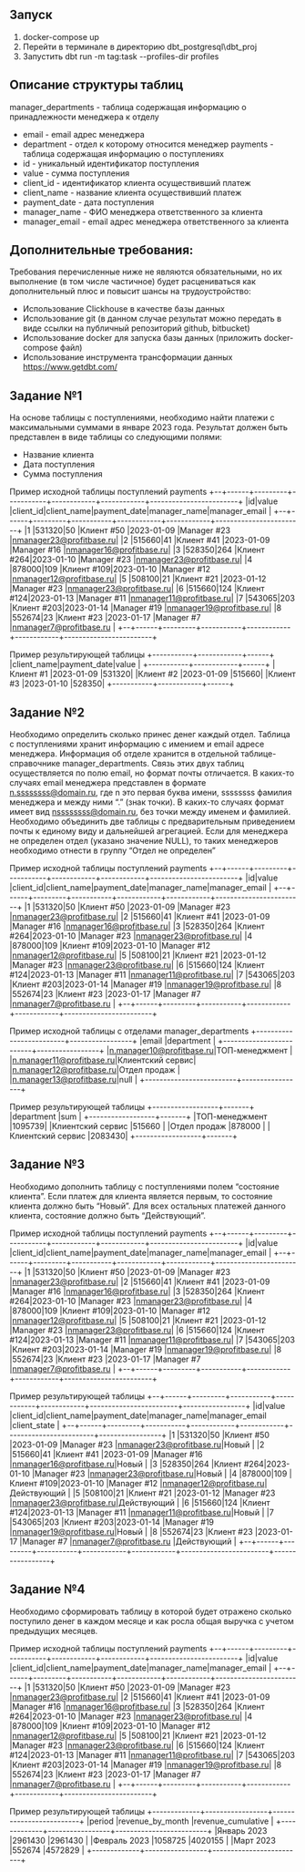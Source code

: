 ## Запуск
1. docker-compose up
2. Перейти в терминале в директорию dbt_postgresql\dbt_proj
3. Запустить dbt run -m tag:task --profiles-dir profiles


## Описание структуры таблиц

manager_departments - таблица содержащая информацию о принадлежности менеджера к отделу
-	email - email адрес менеджера
-	department - отдел к которому относится менеджер
payments - таблица содержащая информацию о поступлениях 
-	id - уникальный идентификатор поступления
-	value - сумма поступления 
-	client_id - идентификатор клиента осуществивший платеж
-	client_name - название клиента осуществивший платеж
-	payment_date - дата поступления
-	manager_name - ФИО менеджера ответственного за клиента
-	manager_email - email адрес менеджера ответственного за клиента

## Дополнительные требования: 

Требования перечисленные ниже не являются обязательными, но их выполнение (в том числе частичное) будет расцениваться как дополнительный плюс и повысит шансы на трудоустройство:
-	Использование Clickhouse в качестве базы данных
-	Использование git (в данном случае результат можно передать в виде ссылки на публичный репозиторий github, bitbucket)
-	Использование docker для запуска базы данных (приложить docker-compose файл)
-	Использование инструмента трансформации данных https://www.getdbt.com/


## Задание №1

На основе таблицы с поступлениями, необходимо найти платежи с максимальными суммами в январе 2023 года. Результат должен быть представлен в виде таблицы со следующими полями:
-	Название клиента
-	Дата поступления
-	Сумма поступления

Пример исходной таблицы поступлений payments
+--+------+---------+-----------+------------+------------+------------------------+
|id|value |client_id|client_name|payment_date|manager_name|manager_email           |
+--+------+---------+-----------+------------+------------+------------------------+
|1 |531320|50       |Клиент #50 |2023-01-09  |Manager #23 |nmanager23@profitbase.ru|
|2 |515660|41       |Клиент #41 |2023-01-09  |Manager #16 |nmanager16@profitbase.ru|
|3 |528350|264      |Клиент #264|2023-01-10  |Manager #23 |nmanager23@profitbase.ru|
|4 |878000|109      |Клиент #109|2023-01-10  |Manager #12 |nmanager12@profitbase.ru|
|5 |508100|21       |Клиент #21 |2023-01-12  |Manager #23 |nmanager23@profitbase.ru|
|6 |515660|124      |Клиент #124|2023-01-13  |Manager #11 |nmanager11@profitbase.ru|
|7 |543065|203      |Клиент #203|2023-01-14  |Manager #19 |nmanager19@profitbase.ru|
|8 |552674|23       |Клиент #23 |2023-01-17  |Manager #7  |nmanager7@profitbase.ru |
+--+------+---------+-----------+------------+------------+------------------------+

Пример результирующей таблицы
+-----------+------------+------+
|client_name|payment_date|value |
+-----------+------------+------+
|Клиент #1  |2023-01-09  |531320|
|Клиент #2  |2023-01-09  |515660|
|Клиент #3  |2023-01-10  |528350|
+-----------+------------+------+

## Задание №2

Необходимо определить сколько принес денег каждый отдел. Таблица с поступлениями хранит информацию с имением и email адресе менеджера. Информация об отделе хранится в отдельной таблице-справочнике manager_departments. Связь этих двух таблиц осуществляется по полю email, но формат почты отличается. В каких-то случаях email менеджера представлен в формате n.ssssssss@domain.ru, где n это первая буква имени, ssssssss фамилия менеджера и между ними “.” (знак точки). В каких-то случаях формат имеет вид nssssssss@domain.ru, без точки между именем и фамилией. Необходимо объединить две таблицы с предварительным приведением почты к единому виду и дальнейшей агрегацией. Если для менеджера не определен отдел (указано значение NULL), то таких менеджеров необходимо отнести в группу “Отдел не определен”

Пример исходной таблицы поступлений payments
+--+------+---------+-----------+------------+------------+------------------------+
|id|value |client_id|client_name|payment_date|manager_name|manager_email           |
+--+------+---------+-----------+------------+------------+------------------------+
|1 |531320|50       |Клиент #50 |2023-01-09  |Manager #23 |nmanager23@profitbase.ru|
|2 |515660|41       |Клиент #41 |2023-01-09  |Manager #16 |nmanager16@profitbase.ru|
|3 |528350|264      |Клиент #264|2023-01-10  |Manager #23 |nmanager23@profitbase.ru|
|4 |878000|109      |Клиент #109|2023-01-10  |Manager #12 |nmanager12@profitbase.ru|
|5 |508100|21       |Клиент #21 |2023-01-12  |Manager #23 |nmanager23@profitbase.ru|
|6 |515660|124      |Клиент #124|2023-01-13  |Manager #11 |nmanager11@profitbase.ru|
|7 |543065|203      |Клиент #203|2023-01-14  |Manager #19 |nmanager19@profitbase.ru|
|8 |552674|23       |Клиент #23 |2023-01-17  |Manager #7  |nmanager7@profitbase.ru |
+--+------+---------+-----------+------------+------------+------------------------+

Пример исходной таблицы с отделами manager_departments
+-------------------------+-----------------+
|email                    |department       |
+-------------------------+-----------------+
|n.manager10@profitbase.ru|ТОП-менеджмент   |
|n.manager11@profitbase.ru|Клиентский сервис|
|n.manager12@profitbase.ru|Отдел продаж     |
|n.manager13@profitbase.ru|null             |
+-------------------------+-----------------+

Пример результирующей таблицы
+------------------+-------+
|department        |sum    |
+------------------+-------+
|ТОП-менеджмент    |1095739|
|Клиентский сервис |515660 |
|Отдел продаж      |878000 |
|Клиентский сервис |2083430|
+------------------+-------+

## Задание №3

Необходимо дополнить таблицу с поступлениями полем “состояние клиента”. Если платеж для клиента является первым, то состояние клиента должно быть “Новый”. Для всех остальных платежей данного клиента, состояние должно быть “Действующий”.

Пример исходной таблицы поступлений payments
+--+------+---------+-----------+------------+------------+------------------------+
|id|value |client_id|client_name|payment_date|manager_name|manager_email           |
+--+------+---------+-----------+------------+------------+------------------------+
|1 |531320|50       |Клиент #50 |2023-01-09  |Manager #23 |nmanager23@profitbase.ru|
|2 |515660|41       |Клиент #41 |2023-01-09  |Manager #16 |nmanager16@profitbase.ru|
|3 |528350|264      |Клиент #264|2023-01-10  |Manager #23 |nmanager23@profitbase.ru|
|4 |878000|109      |Клиент #109|2023-01-10  |Manager #12 |nmanager12@profitbase.ru|
|5 |508100|21       |Клиент #21 |2023-01-12  |Manager #23 |nmanager23@profitbase.ru|
|6 |515660|124      |Клиент #124|2023-01-13  |Manager #11 |nmanager11@profitbase.ru|
|7 |543065|203      |Клиент #203|2023-01-14  |Manager #19 |nmanager19@profitbase.ru|
|8 |552674|23       |Клиент #23 |2023-01-17  |Manager #7  |nmanager7@profitbase.ru |
+--+------+---------+-----------+------------+------------+------------------------+

Пример результирующей таблицы
+--+------+---------+-----------+------------+------------+------------------------+-----------------+
|id|value |client_id|client_name|payment_date|manager_name|manager_email           |client_state     |
+--+------+---------+-----------+------------+------------+------------------------+-----------------+
|1 |531320|50       |Клиент #50 |2023-01-09  |Manager #23 |nmanager23@profitbase.ru|Новый            |
|2 |515660|41       |Клиент #41 |2023-01-09  |Manager #16 |nmanager16@profitbase.ru|Новый            |
|3 |528350|264      |Клиент #264|2023-01-10  |Manager #23 |nmanager23@profitbase.ru|Новый            |
|4 |878000|109      |Клиент #109|2023-01-10  |Manager #12 |nmanager12@profitbase.ru|Действующий      |
|5 |508100|21       |Клиент #21 |2023-01-12  |Manager #23 |nmanager23@profitbase.ru|Действующий      |
|6 |515660|124      |Клиент #124|2023-01-13  |Manager #11 |nmanager11@profitbase.ru|Новый            |
|7 |543065|203      |Клиент #203|2023-01-14  |Manager #19 |nmanager19@profitbase.ru|Новый            |
|8 |552674|23       |Клиент #23 |2023-01-17  |Manager #7  |nmanager7@profitbase.ru |Действующий      |
+--+------+---------+-----------+------------+------------+------------------------+-----------------+

## Задание №4

Необходимо сформировать таблицу в которой будет отражено сколько поступило денег в каждом месяце и как росла общая выручка с учетом предыдущих месяцев.

Пример исходной таблицы поступлений payments
+--+------+---------+-----------+------------+------------+------------------------+
|id|value |client_id|client_name|payment_date|manager_name|manager_email           |
+--+------+---------+-----------+------------+------------+------------------------+
|1 |531320|50       |Клиент #50 |2023-01-09  |Manager #23 |nmanager23@profitbase.ru|
|2 |515660|41       |Клиент #41 |2023-01-09  |Manager #16 |nmanager16@profitbase.ru|
|3 |528350|264      |Клиент #264|2023-01-10  |Manager #23 |nmanager23@profitbase.ru|
|4 |878000|109      |Клиент #109|2023-01-10  |Manager #12 |nmanager12@profitbase.ru|
|5 |508100|21       |Клиент #21 |2023-01-12  |Manager #23 |nmanager23@profitbase.ru|
|6 |515660|124      |Клиент #124|2023-01-13  |Manager #11 |nmanager11@profitbase.ru|
|7 |543065|203      |Клиент #203|2023-01-14  |Manager #19 |nmanager19@profitbase.ru|
|8 |552674|23       |Клиент #23 |2023-01-17  |Manager #7  |nmanager7@profitbase.ru |
+--+------+---------+-----------+------------+------------+------------------------+

Пример результирующей таблицы
+-------------+-----------------+-------------------------+
|period       |revenue_by_month |revenue_cumulative       |
+-------------+-----------------+-------------------------+
|Январь 2023  |2961430          |2961430                  |
|Февраль 2023 |1058725          |4020155                  |
|Март 2023    |552674           |4572829                  |
+-------------+-----------------+-------------------------+